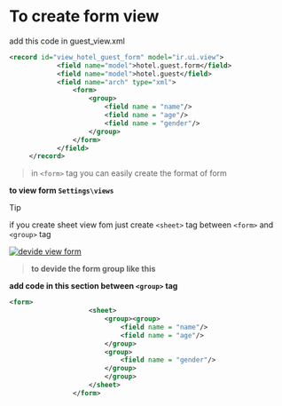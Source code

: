 # To create form view

add this code in guest_view.xml
```xml
<record id="view_hotel_guest_form" model="ir.ui.view">
            <field name="model">hotel.guest.form</field>
            <field name="model">hotel.guest</field>
            <field name="arch" type="xml">
                <form>
                    <group>
                        <field name = "name"/>
                        <field name = "age"/>
                        <field name = "gender"/>
                    </group>
                </form>
            </field>
     </record>
```
>in `<form>` tag you can easily create the format of form

**to view form `Settings\views`**

> [!TIP]
>if you create sheet view fom just create `<sheet>` tag between `<form>` and `<group>` tag

[![devide view form](2 "devide view form")](https://github.com/Khangurai/odoo_Tuto2024/blob/main/assests/2.png "devide view form")

>**to devide the form group like this** 

**add code in this section between `<group>` tag** 

```xml
<form>
                    <sheet>
                        <group><group>
                            <field name = "name"/>
                            <field name = "age"/>
                        </group>
                        <group>
                            <field name = "gender"/>
                        </group>
                        </group>
                    </sheet>
                </form>
```

